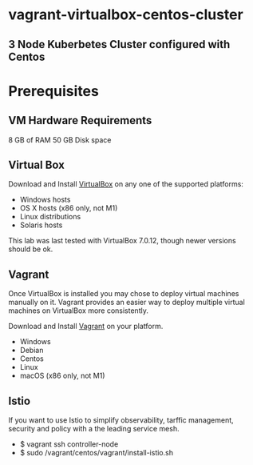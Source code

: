 # vagrant-virtualbox-centos-cluster
## 3 Node Kuberbetes Cluster configured with Centos


# Prerequisites
## VM Hardware Requirements

8 GB of RAM
50 GB Disk space

## Virtual Box

Download and Install [VirtualBox](https://www.virtualbox.org/wiki/Downloads) on any one of the supported platforms:

 - Windows hosts
 - OS X hosts (x86 only, not M1)
 - Linux distributions
 - Solaris hosts

This lab was last tested with VirtualBox 7.0.12, though newer versions should be ok.

## Vagrant

Once VirtualBox is installed you may chose to deploy virtual machines manually on it.
Vagrant provides an easier way to deploy multiple virtual machines on VirtualBox more consistently.

Download and Install [Vagrant](https://www.vagrantup.com/) on your platform.

- Windows
- Debian
- Centos
- Linux
- macOS (x86 only, not M1)

## Istio

If you want to use Istio to simplify observability, tarffic management, security and policy with a the leading service mesh.

  - $ vagrant ssh controller-node
  - $ sudo /vagrant/centos/vagrant/install-istio.sh
